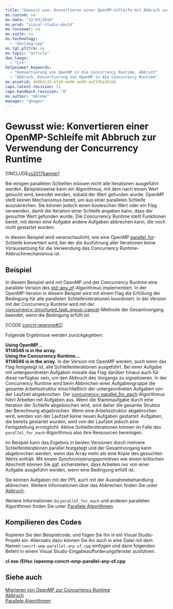 ```yaml
---
title: "Gewusst wie: Konvertieren einer OpenMP-Schleife mit Abbruch zur Verwendung der Concurrency Runtime"
ms.custom: na
ms.date: "12/03/2016"
ms.prod: "visual-studio-dev14"
ms.reviewer: na
ms.suite: na
ms.technology: 
  - "devlang-cpp"
ms.tgt_pltfrm: na
ms.topic: "article"
dev_langs: 
  - "C++"
helpviewer_keywords: 
  - "Konvertierung von OpenMP in die Concurrency Runtime, Abbruch"
  - "Abbruch, Konvertierung von OpenMP in die Concurrency Runtime"
ms.assetid: 4b0b3c33-bfa9-4e96-ae08-aef245a39cbb
caps.latest.revision: 11
caps.handback.revision: "8"
ms.author: "mblome"
manager: "ghogen"
---
```

# Gewusst wie: Konvertieren einer OpenMP-Schleife mit Abbruch zur Verwendung der Concurrency Runtime
[!INCLUDE[vs2017banner](../../assembler/inline/includes/vs2017banner.md)]

Bei einigen parallelen Schleifen müssen nicht alle Iterationen ausgeführt werden.  Beispielsweise kann ein Algorithmus, mit dem nach einem Wert gesucht wird, beendet werden, sobald der Wert gefunden wurde.  OpenMP stellt keinen Mechanismus bereit, um aus einer parallelen Schleife auszubrechen.  Sie können jedoch einen booleschen Wert oder ein Flag verwenden, damit die Iteration einer Schleife angeben kann, dass der gesuchte Wert gefunden wurde.  Die Concurrency Runtime stellt Funktionen bereit, mit denen eine Aufgabe andere Aufgaben abbrechen kann, die noch nicht gestartet wurden.  
  
 In diesem Beispiel wird veranschaulicht, wie eine OpenMP [parallel](../../parallel/openmp/reference/parallel.md)\_[for](../../parallel/openmp/reference/for-openmp.md)\-Schleife konvertiert wird, bei der die Ausführung aller Iterationen keine Voraussetzung für die Verwendung des Concurrency Runtime\-Abbruchmechanismus ist.  
  
## Beispiel  
 In diesem Beispiel wird mit OpenMP und der Concurrency Runtime eine parallele Version des [std::any\_of](../Topic/any_of.md)\-Algorithmus implementiert.  In der OpenMP\-Version in diesem Beispiel wird mit einem Flag die Erfüllung der Bedingung für alle parallelen Schleifeniterationen koordiniert.  In der Version mit der Concurrency Runtime wird mit der [concurrency::structured\_task\_group::cancel](../Topic/structured_task_group::cancel%20Method.md)\-Methode der Gesamtvorgang beendet, wenn die Bedingung erfüllt ist.  
  
 [!CODE [concrt-openmp#2](../CodeSnippet/VS_Snippets_ConcRT/concrt-openmp#2)]  
  
 Folgende Ergebnisse werden zurückgegeben:  
  
  **Using OpenMP...**  
**9114046 is in the array.**  
**Using the Concurrency Runtime...**  
**9114046 is in the array.** In der Version mit OpenMP werden, auch wenn das Flag festgelegt ist, alle Schleifeniterationen ausgeführt.  Bei einer Aufgabe mit untergeordneten Aufgaben müsste das Flag darüber hinaus auch für diese verfügbar sein, um den Abbruch des Vorgangs zu signalisieren.  In der Concurrency Runtime wird beim Abbrechen einer Aufgabengruppe die gesamte Arbeitsstruktur einschließlich der untergeordneten Aufgaben von der Laufzeit abgebrochen.  Der [concurrency::parallel\_for\_each](../Topic/parallel_for_each%20Function.md)\-Algorithmus führt Arbeiten mit Aufgaben aus.  Wenn die Stammaufgabe durch eine Iteration der Schleife abgebrochen wird, wird daher die gesamte Struktur der Berechnung abgebrochen.  Wenn eine Arbeitsstruktur abgebrochen wird, werden von der Laufzeit keine neuen Aufgaben gestartet.  Aufgaben, die bereits gestartet wurden, wird von der Laufzeit jedoch eine Fertigstellung ermöglicht.  Aktive Schleifeniterationen können im Falle des `parallel_for_each`\-Algorithmus also ihre Ressourcen bereinigen.  
  
 Im Beispiel kann das Ergebnis in beiden Versionen durch mehrere Schleifeniterationen parallel festgelegt und der Gesamtvorgang kann abgebrochen werden, wenn das Array mehr als eine Kopie des gesuchten Werts enthält.  Mit einem Synchronisierungsprimitiven wie einem kritischen Abschnitt können Sie ggf. sicherstellen, dass Arbeiten nur von einer Aufgabe ausgeführt werden, wenn eine Bedingung erfüllt ist.  
  
 Sie können Aufgaben mit der PPL auch mit der Ausnahmebehandlung abbrechen.  Weitere Informationen über das Abbrechen finden Sie unter [Abbruch](../../parallel/concrt/cancellation-in-the-ppl.md).  
  
 Weitere Informationen zu `parallel_for_each` und anderen parallelen Algorithmen finden Sie unter [Parallele Algorithmen](../../parallel/concrt/parallel-algorithms.md).  
  
## Kompilieren des Codes  
 Kopieren Sie den Beispielcode, und fügen Sie ihn in ein Visual Studio\-Projekt ein. Alternativ dazu können Sie ihn auch in eine Datei mit dem Namen `concrt-omp-parallel-any-of.cpp` einfügen und dann folgenden Befehl in einem Visual Studio\-Eingabeaufforderungsfenster ausführen.  
  
 **cl.exe \/EHsc \/openmp concrt\-omp\-parallel\-any\-of.cpp**  
  
## Siehe auch  
 [Migrieren von OpenMP zur Concurrency Runtime](../../parallel/concrt/migrating-from-openmp-to-the-concurrency-runtime.md)   
 [Abbruch](../../parallel/concrt/cancellation-in-the-ppl.md)   
 [Parallele Algorithmen](../../parallel/concrt/parallel-algorithms.md)